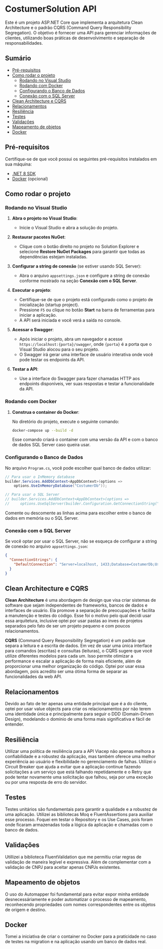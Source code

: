 # CostumerSolution API

Este é um projeto ASP.NET Core que implementa a arquitetura Clean Architecture e o padrão CQRS (Command Query Responsibility Segregation). O objetivo é fornecer uma API para gerenciar informações de clientes, utilizando boas práticas de desenvolvimento e separação de responsabilidades.

## Sumário

- [Pré-requisitos](#pré-requisitos)
- [Como rodar o projeto](#como-rodar-o-projeto)
  - [Rodando no Visual Studio](#rodando-no-visual-studio)
  - [Rodando com Docker](#rodando-com-docker)
  - [Configurando o Banco de Dados](#configurando-o-banco-de-dados)
  - [Conexão com o SQL Server](#conexão-com-o-sql-server)
- [Clean Architecture e CQRS](#clean-architecture-e-cqrs)
- [Relacionamentos](#relacionamentos)
- [Resiliência](#resiliência)
- [Testes](#testes)
- [Validações](#validações)
- [Mapeamento de objetos](#mapeamento-de-objetos)
- [Docker](#docker)

## Pré-requisitos

Certifique-se de que você possui os seguintes pré-requisitos instalados em sua máquina:

- [.NET 8 SDK](https://dotnet.microsoft.com/download/dotnet/8.0)
- [Docker](https://www.docker.com/get-started) (opcional)

## Como rodar o projeto

### Rodando no Visual Studio

1. **Abra o projeto no Visual Studio**:
   - Inicie o Visual Studio e abra a solução do projeto.

2. **Restaurar pacotes NuGet**:
   - Clique com o botão direito no projeto no Solution Explorer e selecione **Restore NuGet Packages** para garantir que todas as dependências estejam instaladas.

3. **Configurar a string de conexão** (se estiver usando SQL Server):
   - Abra o arquivo `appsettings.json` e configure a string de conexão conforme mostrado na seção **Conexão com o SQL Server**.

4. **Executar o projeto**:
   - Certifique-se de que o projeto está configurado como o projeto de inicialização (startup project).
   - Pressione `F5` ou clique no botão **Start** na barra de ferramentas para iniciar a aplicação.
   - A API será iniciada e você verá a saída no console.

5. **Acessar o Swagger**:
   - Após iniciar o projeto, abra um navegador e acesse `https://localhost:{porta}/swagger`, onde `{porta}` é a porta que o Visual Studio alocou para o seu projeto.
   - O Swagger irá gerar uma interface de usuário interativa onde você pode testar os endpoints da API.

6. **Testar a API**:
   - Use a interface do Swagger para fazer chamadas HTTP aos endpoints disponíveis, ver suas respostas e testar a funcionalidade da API.

### Rodando com Docker

1. **Construa o container do Docker**:

   No diretório do projeto, execute o seguinte comando:

   ```bash
   docker-compose up --build -d
   ```
   Esse comando criará o container com uma versão da API e com o banco de dados SQL Server caso queira usar.
   
### Configurando o Banco de Dados

No arquivo `Program.cs`, você pode escolher qual banco de dados utilizar:

```csharp
// Para usar o InMemory database
builder.Services.AddDbContext<AppDbContext>(options =>
    options.UseInMemoryDatabase("CostumerDb"));

// Para usar o SQL Server
// builder.Services.AddDbContext<AppDbContext>(options =>
//     options.UseSqlServer(builder.Configuration.GetConnectionString("DefaultConnection")));
```

Comente ou descomente as linhas acima para escolher entre o banco de dados em memória ou o SQL Server.

### Conexão com o SQL Server

Se você optar por usar o SQL Server, não se esqueça de configurar a string de conexão no arquivo `appsettings.json`:

```json
{
  "ConnectionStrings": {
    "DefaultConnection": "Server=localhost, 1433;Database=CostumerDb;User Id=sa;Password=Teste123*;"
  }
}
```

## Clean Architecture e CQRS

**Clean Architecture** é uma abordagem de design que visa criar sistemas de software que sejam independentes de frameworks, bancos de dados e interfaces de usuário. Ela promove a separação de preocupações e facilita a manutenção e testes do código. Esse foi o motivo pelo qual decidi usar essa arquitetura, inclusive optei por usar pastas ao inves de projetos separados pelo fato de ser um projeto pequeno e com poucos relacionamentos.

**CQRS** (Command Query Responsibility Segregation) é um padrão que separa a leitura e a escrita de dados. Em vez de usar uma única interface para comandos (escritas) e consultas (leituras), o CQRS sugere que você utilize diferentes modelos para cada um. Isso permite otimizar a performance e escalar a aplicação de forma mais eficiente, além de proporcionar uma melhor organização do código. Optei por usar essa abordagem, pois acredito ser uma ótima forma de separar as funcionalidades da web API.

## Relacionamentos

Devido ao fato de ter apenas uma entidade principal que é a do cliente, optei por usar value objects para criar os relacionamentos por não terem uma identidade única e principalmente para seguir o DDD (Domain-Driven Design), modelando o domínio de uma forma mais significativa e fácil de entender.

## Resiliência

Utilizar uma política de resiliência para a API Viacep não apenas melhora a confiabilidade e a robustez da aplicação, mas também oferece uma melhor experiência ao usuário e flexibilidade no gerenciamento de falhas. Utilizei o Circuit Breaker que ajuda a evitar que a aplicação continue fazendo solicitações a um serviço que está falhando repetidamente e o Retry que pode tentar novamente uma solicitação que falhou, seja por uma exceção ou por uma resposta de erro do servidor.

## Testes

Testes unitários são fundamentais para garantir a qualidade e a robustez de uma aplicação. Utilizei as bibliotecas Moq e FluentAssertions para auxiliar esse processo. Foquei em testar o Repository e os Use Cases, pois foram onde ficaram armazenadas toda a lógica da aplicação e chamadas com o banco de dados. 

## Validações

Utillizei a biblioteca FluentValidation que me permitiu criar regras de validação de maneira legível e expressiva. Além de complementar com a validação de CNPJ para aceitar apenas CNPJs existentes.

## Mapeamento de objetos

O uso do Automapper foi fundamental para evitar expor minha entidade desnecessáriamente e poder automatizar o processo de mapeamento, reconhecendo propriedades com nomes correspondentes entre os objetos de origem e destino.

## Docker

Tomei a iniciativa de criar o container no Docker para a praticidade no caso de testes na migration e na aplicação usando um banco de dados real.
